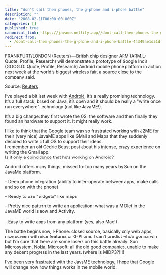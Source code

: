 ```yaml
---
title: "don’t call them phones, the g-phone and i-phone battle"
description: ""
date: "2008-02-11T00:00:00.000Z"
categories: []
published: true
canonical_link: https://javame.netlify.app//dont-call-them-phones-the-g-phone-and-i-phone-battle-44349ae1d51d
redirect_from:
  - /dont-call-them-phones-the-g-phone-and-i-phone-battle-44349ae1d51d
---
```


FRANKFURT/LONDON (Reuters) — British chip designer ARM (ARM.L: Quote, Profile, Research) will demonstrate a prototype of Google Inc’s (GOOG.O: Quote, Profile, Research) Android mobile phone platform in action next week at the world’s biggest wireless fair, a source close to the company said.  
  
  
Source: [Reuters](http://www.reuters.com/article/technologyNews/idUSWEB442320080207)

I’ve played a bit last week with [Android](http://code.google.com/android/), it’s a really promising technology.   
It’s a full stack, based on Java, it’s open and it should be really a "write once run everywhere" technology (not like JavaME!).  
  
  
It’s a big change: they first wrote the OS, the software and then finally they found an hardware to support it. It might really work.   
  
  
I like to think that the Google team was so frustrated working with J2ME for their (very nice) JavaME apps like GMail and Maps that they suddenly decided to write a full OS to support their ideas.   
I remember an old Cédric Beust post about his intense, crazy experience on writing the Gmail app.   
Is it only a [coincidence](http://beust.com/weblog/archives/000469.html) that he’s working on Android?  
  
  
Android offers many things, missed for too many years by Sun on the JavaMe platform.

\- Deep phone integration (ability to inter-operate between apps, make calls and so on with the phone)  
  
\- Ready to use "widgets" like maps  
  
\- Pretty nice pattern to write an application: what was a MIDlet in the JavaME world is now and Activity.  
   
\- Easy to write apps from any platform (yes, also Mac!)

The battle begins now, I-Phone: closed source, basically only web apps, nice screen with nice features or G-Phone. I can’t predict who’s gonna win but I’m sure that there are some losers on this battle already: Sun Microsystem, Nokia, Microsoft: all the old good companies, unable to make any decent progress in the last years. (where is MIDP3?!!!)

I’ve been [very frustrated](http://blog.java2me.org/2007/01/14/my-current-point-of-view-on-j2me/) with the JavaME technology, I hope that Google will change now how things works in the mobile world.
